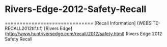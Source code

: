 # **Rivers-Edge-2012-Safety-Recall**
==============================
[Recall Information] (WEBSITE-RECALL2012tif.tif)
[Rivers Edge] (http://www.huntriversedge.com/recall/2012/safety.html)
Rivers Edge 2012 Safety Recall
